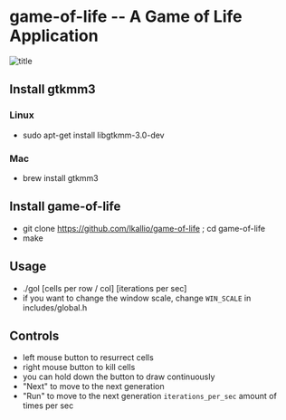 # game-of-life -- A Game of Life Application

![title](https://media.giphy.com/media/87Do0SXxtPv9tofizZ/giphy.gif)

## Install gtkmm3

### Linux
- sudo apt-get install libgtkmm-3.0-dev

### Mac
- brew install gtkmm3

## Install game-of-life
- git clone https://github.com/lkallio/game-of-life ; cd game-of-life
- make

## Usage
- ./gol [cells per row / col] [iterations per sec]
- if you want to change the window scale, change `WIN_SCALE` in includes/global.h

## Controls
- left mouse button to resurrect cells
- right mouse button to kill cells
- you can hold down the button to draw continuously
- "Next" to move to the next generation
- "Run" to move to the next generation `iterations_per_sec` amount of times per sec
